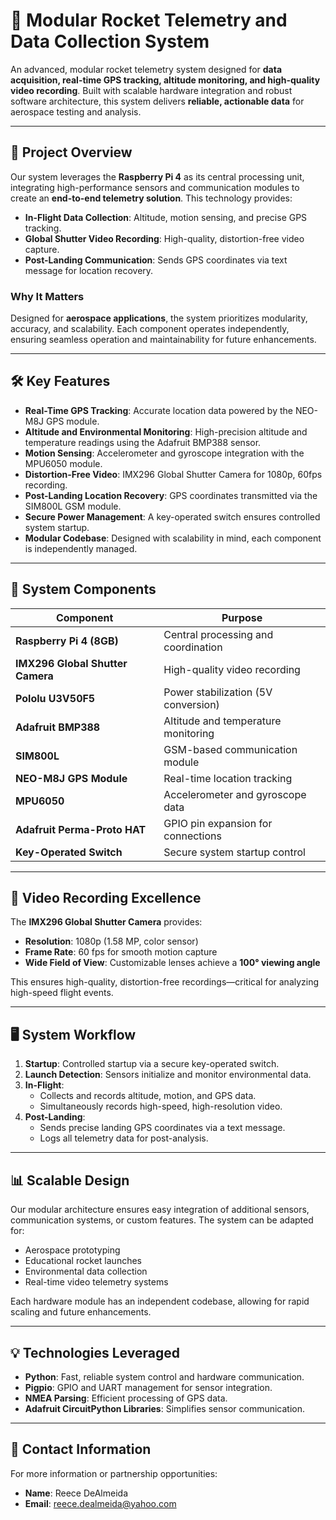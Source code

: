 # 🚀 **Modular Rocket Telemetry and Data Collection System**

An advanced, modular rocket telemetry system designed for **data acquisition, real-time GPS tracking, altitude monitoring, and high-quality video recording**. Built with scalable hardware integration and robust software architecture, this system delivers **reliable, actionable data** for aerospace testing and analysis.

---

## 🌟 **Project Overview**

Our system leverages the **Raspberry Pi 4** as its central processing unit, integrating high-performance sensors and communication modules to create an **end-to-end telemetry solution**. This technology provides:

- **In-Flight Data Collection**: Altitude, motion sensing, and precise GPS tracking.  
- **Global Shutter Video Recording**: High-quality, distortion-free video capture.  
- **Post-Landing Communication**: Sends GPS coordinates via text message for location recovery.  

### **Why It Matters**  
Designed for **aerospace applications**, the system prioritizes modularity, accuracy, and scalability. Each component operates independently, ensuring seamless operation and maintainability for future enhancements.

---

## 🛠️ **Key Features**

- **Real-Time GPS Tracking**: Accurate location data powered by the NEO-M8J GPS module.  
- **Altitude and Environmental Monitoring**: High-precision altitude and temperature readings using the Adafruit BMP388 sensor.  
- **Motion Sensing**: Accelerometer and gyroscope integration with the MPU6050 module.  
- **Distortion-Free Video**: IMX296 Global Shutter Camera for 1080p, 60fps recording.  
- **Post-Landing Location Recovery**: GPS coordinates transmitted via the SIM800L GSM module.  
- **Secure Power Management**: A key-operated switch ensures controlled system startup.  
- **Modular Codebase**: Designed with scalability in mind, each component is independently managed.  

---

## 🔩 **System Components**

| **Component**                 | **Purpose**                          |
|-------------------------------|--------------------------------------|
| **Raspberry Pi 4 (8GB)**      | Central processing and coordination  |
| **IMX296 Global Shutter Camera** | High-quality video recording       |
| **Pololu U3V50F5**            | Power stabilization (5V conversion)  |
| **Adafruit BMP388**           | Altitude and temperature monitoring  |
| **SIM800L**                   | GSM-based communication module       |
| **NEO-M8J GPS Module**        | Real-time location tracking          |
| **MPU6050**                   | Accelerometer and gyroscope data     |
| **Adafruit Perma-Proto HAT**  | GPIO pin expansion for connections   |
| **Key-Operated Switch**       | Secure system startup control        |

---

## 🎥 **Video Recording Excellence**  

The **IMX296 Global Shutter Camera** provides:  
- **Resolution**: 1080p (1.58 MP, color sensor)  
- **Frame Rate**: 60 fps for smooth motion capture  
- **Wide Field of View**: Customizable lenses achieve a **100° viewing angle**  

This ensures high-quality, distortion-free recordings—critical for analyzing high-speed flight events.

---

## 🖥️ **System Workflow**

1. **Startup**: Controlled startup via a secure key-operated switch.  
2. **Launch Detection**: Sensors initialize and monitor environmental data.  
3. **In-Flight**:  
   - Collects and records altitude, motion, and GPS data.  
   - Simultaneously records high-speed, high-resolution video.  
4. **Post-Landing**:  
   - Sends precise landing GPS coordinates via a text message.  
   - Logs all telemetry data for post-analysis.

---

## 📊 **Scalable Design**  

Our modular architecture ensures easy integration of additional sensors, communication systems, or custom features. The system can be adapted for:

- Aerospace prototyping  
- Educational rocket launches  
- Environmental data collection  
- Real-time video telemetry systems  

Each hardware module has an independent codebase, allowing for rapid scaling and future enhancements.

---

## 💡 **Technologies Leveraged**

- **Python**: Fast, reliable system control and hardware communication.  
- **Pigpio**: GPIO and UART management for sensor integration.  
- **NMEA Parsing**: Efficient processing of GPS data.  
- **Adafruit CircuitPython Libraries**: Simplifies sensor communication.  

---

## 📧 **Contact Information**

For more information or partnership opportunities:

- **Name**: Reece DeAlmeida  
- **Email**: [reece.dealmeida@yahoo.com](mailto:reece.dealmeida@yahoo.com)  

